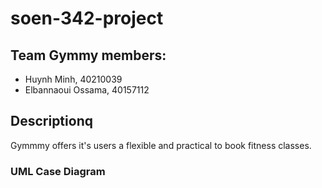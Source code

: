 # soen-342-project

## Team Gymmy members:

- Huynh Minh, 40210039
- Elbannaoui Ossama, 40157112

## Descriptionq

Gymmmy offers it's users a flexible and practical to book fitness classes.

### UML Case Diagram
